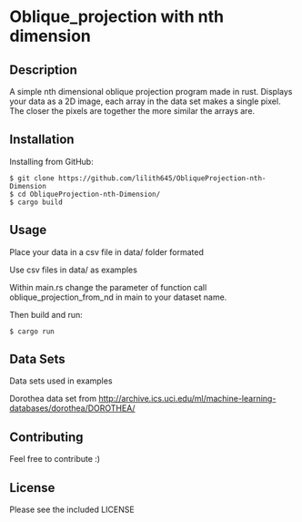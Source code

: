 # Oblique_projection with nth dimension

## Description

A simple nth dimensional oblique projection program made in rust.
Displays your data as a 2D image, each array in the data set makes a single pixel.
The closer the pixels are together the more similar the arrays are.

## Installation

Installing from GitHub:

    $ git clone https://github.com/lilith645/ObliqueProjection-nth-Dimension
    $ cd ObliqueProjection-nth-Dimension/
    $ cargo build

## Usage

Place your data in a csv file in data/ folder formated

Use csv files in data/ as examples

Within main.rs change the parameter of function call oblique_projection_from_nd 
in main to your dataset name.

Then build and run:

    $ cargo run

## Data Sets

Data sets used in examples

Dorothea data set from
    http://archive.ics.uci.edu/ml/machine-learning-databases/dorothea/DOROTHEA/

## Contributing
Feel free to contribute :) 

## License
Please see the included LICENSE
